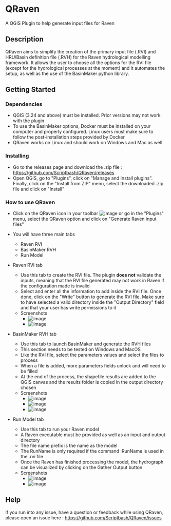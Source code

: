 # QRaven
A QGIS Plugin to help generate input files for Raven

## Description

QRaven aims to simplify the creation of the primary input file (.RVI) and HRU/Basin definition file (.RVH) for the Raven hydrological modelling framework. It allows the user to choose all the options for the RVI file (except for the hydrological processes at the moment) and it automates the setup, as well as the use of the BasinMaker python library.

## Getting Started

### Dependencies

* QGIS (3.24 and above) must be installed. Prior versions may not work with the plugin
* To use the BasinMaker options, Docker must be installed on your computer and properly configured. Linux users must make sure to follow the post-installation steps provided by Docker
* QRaven works on Linux and should work on Windows and Mac as well

### Installing

* Go to the releases page and download the .zip file : https://github.com/Scriptbash/QRaven/releases
* Open QGIS, go to "Plugins", click on "Manage and Install plugins". Finally, click on the "Install from ZIP" menu, select the downloaded .zip file and click on "Install"

### How to use QRaven

* Click on the QRaven icon in your toolbar ![image](https://user-images.githubusercontent.com/98601298/162262632-ead9b9aa-2034-4e5b-bba2-859040995ed5.png) or go in the "Plugins" menu, select the QRaven option and click on "Generate Raven input files"
* You will have three main tabs
  * Raven RVI
  * BasinMaker RVH 
  * Run Model 

* Raven RVI tab
  * Use this tab to create the RVI file. The plugin __does not__ validate the inputs, meaning that the RVI file generated may not work in Raven if the configuration made is invalid
  * Select and enter all the information to add inside the RVI file. Once done, click on the "Write" button to generate the RVI file. Make sure to have selected a valid directory inside the "Output Directory" field and that your user has write permissions to it
  * Screenshots
    *  ![image](https://user-images.githubusercontent.com/98601298/162264611-48160e69-9435-49f0-ae0f-5b6d912644d5.png)
    *  ![image](https://user-images.githubusercontent.com/98601298/162264955-e076fcb2-9c10-4fd6-981e-1472dcf7ae60.png)
* BasinMaker RVH tab
  * Use this tab to launch BasinMaker and generate the RVH files
  * This section needs to be tested on Windows and MacOS
  * Like the RVI file, select the parameters values and select the files to process
  * When a file is added, more parameters fields unlock and will need to be filled
  * At the end of the process, the shapefile results are added to the QGIS canvas and the results folder is copied in the output directory chosen
  * Screenshots
    * ![image](https://user-images.githubusercontent.com/98601298/163680321-47b75579-3d5e-4506-bed7-8e2a31c87d50.png)
    * ![image](https://user-images.githubusercontent.com/98601298/163680334-43064748-5298-43ee-ad34-79b827ea8998.png)
    * ![image](https://user-images.githubusercontent.com/98601298/163680338-aed31db0-2bd6-4903-9385-7f424d4b410b.png)
* Run Model tab
  * Use this tab to run your Raven model
  * A Raven executable must be provided as well as an input and output directory
  * The file name prefix is the name as the model
  * The RunName is only required if the command :RunName is used in the .rvi file
  * Once the Raven has finished processing the model, the hydrograph can be visualized by clicking on the Gather Output button
  * Screenshots
    * ![image](https://user-images.githubusercontent.com/98601298/165858419-1748cd2f-bab9-4f26-82d5-033f11105c06.png)
    * ![image](https://user-images.githubusercontent.com/98601298/165858439-f31f9959-d3c6-48b0-8b29-a79fada5720b.png)

## Help

If you run into any issue, have a question or feedback while using QRaven, please open an issue here : https://github.com/Scriptbash/QRaven/issues
